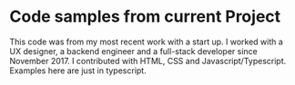 # Code samples from current Project

This code was from my most recent work with a start up.  I worked with a UX designer, a backend engineer and a full-stack developer since November 2017. I contributed with HTML, CSS and Javascript/Typescript. Examples here are just in typescript.
